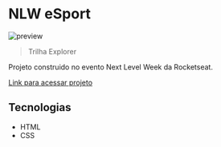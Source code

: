 # NLW eSport

![preview](./.github/preview.png)

> Trilha Explorer

Projeto construido no evento Next Level Week da Rocketseat.

[Link para acessar projeto](https://wilkaSantos.github.io/nlw-eSports2022)

## Tecnologias

- HTML
- CSS